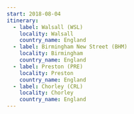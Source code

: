 ```yaml
---
start: 2018-08-04
itinerary:
  - label: Walsall (WSL)
    locality: Walsall
    country_name: England
  - label: Birmingham New Street (BHM)
    locality: Birmingham
    country_name: England
  - label: Preston (PRE)
    locality: Preston
    country_name: England
  - label: Chorley (CRL)
    locality: Chorley
    country_name: England
---
```

